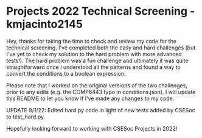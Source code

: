 # Projects 2022 Technical Screening - kmjacinto2145

Hey, thanks for taking the time to check and review my code for the technical screening. I've completed both the easy and hard challenges (but I've yet to check my solution to the hard problem with more advanced tests!). The hard problem was a fun challenge and ultimately it was quite straightforward once I understood all the patterns and found a way to convert the conditions to a boolean expression.

Please note that I worked on the original versions of the two challenges, prior to any edits (e.g. the COMP6443 typo in conditions.json). I will update this README to let you know if I've made any changes to my code.

UPDATE 9/1/22: Edited hard.py code in light of new tests added by CSESoc to test_hard.py.

Hopefully looking forward to working with CSESoc Projects in 2022!
